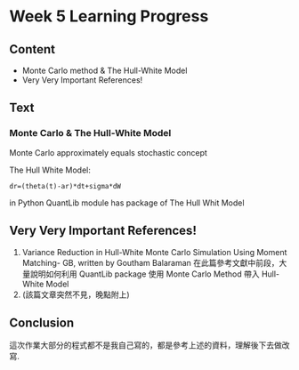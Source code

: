 # Week 5 Learning Progress

## Content
* Monte Carlo method & The Hull-White Model
* Very Very Important References!

## Text
### Monte Carlo & The Hull-White Model
Monte Carlo approximately equals stochastic concept

The Hull White Model: 

    dr=(theta(t)-ar)*dt+sigma*dW
    
in Python QuantLib module has package of The Hull Whit Model

## Very Very Important References!
1. Variance Reduction in Hull-White Monte Carlo Simulation Using Moment Matching- GB, written by Goutham Balaraman
在此篇參考文獻中前段，大量說明如何利用 QuantLib package 使用 Monte Carlo Method 帶入 Hull-White Model
2. (該篇文章突然不見，晚點附上)

## Conclusion
這次作業大部分的程式都不是我自己寫的，都是參考上述的資料，理解後下去做改寫.
